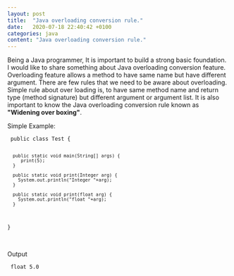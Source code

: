 ```yaml
---
layout: post
title:  "Java overloading conversion rule."
date:   2020-07-18 22:40:42 +0100
categories: java
content: "Java overloading conversion rule."
---
```


<p class="post-content">
Being a Java programmer, It is important to build a strong basic foundation. I would like to share something 
about Java overloading conversion feature. Overloading feature allows a method to have same name 
but have different argument. There are few rules that we need to be aware about overloading.
Simple rule about over loading is, to have same method name and return type (method signature) but different argument or argument list.
It is also important to know the Java overloading conversion rule known as <b>"Widening over boxing"</b>.
 </p> 
 <p class="post-content">
 Simple Example: 
 <pre><code class="java"> public class Test {

      public static void main(String[] args) {
         print(5);
      }
      
      public static void print(Integer arg) {
        System.out.println("Integer "+arg);
      } 
    
      public static void print(float arg) {
        System.out.println("float "+arg);
      } 
 }</code></pre>
<br> Output
<pre><code class="java"> float 5.0 </code></pre>
<div id="disqus_thread m-5"></div>
<script>
/**
*  RECOMMENDED CONFIGURATION VARIABLES: EDIT AND UNCOMMENT THE SECTION BELOW TO INSERT DYNAMIC VALUES FROM YOUR PLATFORM OR CMS.
*  LEARN WHY DEFINING THESE VARIABLES IS IMPORTANT: https://disqus.com/admin/universalcode/#configuration-variables*/
/*
var disqus_config = function () {
this.page.url = "https://thapabishal.github.io";  
this.page.identifier = "category/java/Java-overloading-conversion-rule"; /
};
*/
(function() { // DON'T EDIT BELOW THIS LINE
var d = document, s = d.createElement('script');
s.src = 'https://thapabishal.disqus.com/embed.js';
s.setAttribute('data-timestamp', +new Date());
(d.head || d.body).appendChild(s);
})();
</script>
                   


<!--
<div class="reference">
More more : <a href="https://www.i-programmer.info/news/80/10791.html">i-programmer</a>   
</div>

 <span class="file-name">Main.java</span>
 <pre><code class="java">
    class Simple{  
        public static void main(String args[]){  
            System.out.println("Hello Java");  
        }  
    } 
  </code></pre> -->


